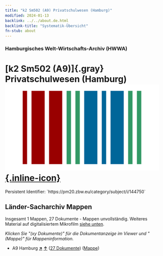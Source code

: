 ```yaml
---
title: "k2 Sm502 (A9) Privatschulwesen (Hamburg)"
modified: 2024-01-13
backlink: ../../about.de.html
backlink-title: "Systematik-Übersicht"
fn-stub: about
---
```


### Hamburgisches Welt-Wirtschafts-Archiv (HWWA)

# [k2 Sm502 (A9)]{.gray}&#8201; Privatschulwesen (Hamburg) &#160; [![Wikidata](/images/Wikidata-logo.svg "Wikidata"){.inline-icon}](http://www.wikidata.org/entity/Q104700207)

<div class="hint">Persistent Identifier: `https://pm20.zbw.eu/category/subject/i/144750`</div>







## Länder-Sacharchiv Mappen






Insgesamt 1 Mappen, 27 Dokumente - Mappen unvollständig. Weiteres Material auf digitalisiertem Mikrofilm [siehe unten](#filmsections).

_Klicken Sie "(xy Dokumente)" für die Dokumentanzeige im Viewer und "(Mappe)" für Mappeninformation._



- A9 Hamburg [**&nearr;**](../../../geo/i/140905/about.de.html "Hamburg (alle Mappen)") [**&uarr;**](../../../geo/about.de.html#A9 "Ländersystematik") (<a href="https://pm20.zbw.eu/iiifview/folder/sh/140905,144750" title="über: Hamburg : Privatschulwesen (Hamburg)" target="_blank">27 Dokumente</a>) ([Mappe](../../../../folder/sh/1409xx/140905/1447xx/144750/about.de.html))



<a id="filmsections" />













